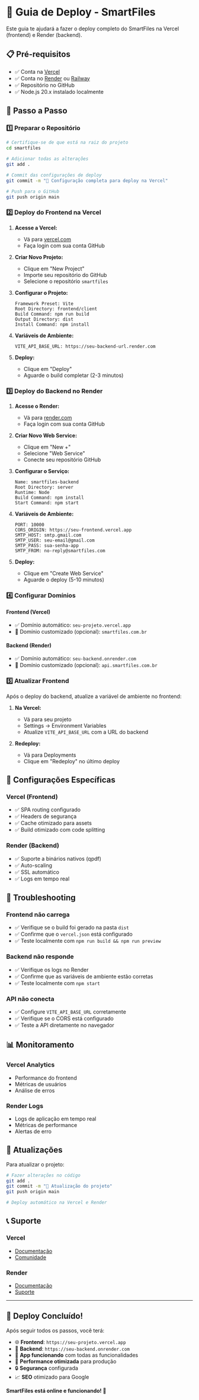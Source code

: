 # 🚀 Guia de Deploy - SmartFiles

Este guia te ajudará a fazer o deploy completo do SmartFiles na Vercel (frontend) e Render (backend).

## 📋 Pré-requisitos

- ✅ Conta na [Vercel](https://vercel.com)
- ✅ Conta no [Render](https://render.com) ou [Railway](https://railway.app)
- ✅ Repositório no GitHub
- ✅ Node.js 20.x instalado localmente

## 🎯 Passo a Passo

### 1️⃣ Preparar o Repositório

```bash
# Certifique-se de que está na raiz do projeto
cd smartfiles

# Adicionar todas as alterações
git add .

# Commit das configurações de deploy
git commit -m "🚀 Configuração completa para deploy na Vercel"

# Push para o GitHub
git push origin main
```

### 2️⃣ Deploy do Frontend na Vercel

1. **Acesse a Vercel:**
   - Vá para [vercel.com](https://vercel.com)
   - Faça login com sua conta GitHub

2. **Criar Novo Projeto:**
   - Clique em "New Project"
   - Importe seu repositório do GitHub
   - Selecione o repositório `smartfiles`

3. **Configurar o Projeto:**
   ```
   Framework Preset: Vite
   Root Directory: frontend/client
   Build Command: npm run build
   Output Directory: dist
   Install Command: npm install
   ```

4. **Variáveis de Ambiente:**
   ```
   VITE_API_BASE_URL: https://seu-backend-url.render.com
   ```

5. **Deploy:**
   - Clique em "Deploy"
   - Aguarde o build completar (2-3 minutos)

### 3️⃣ Deploy do Backend no Render

1. **Acesse o Render:**
   - Vá para [render.com](https://render.com)
   - Faça login com sua conta GitHub

2. **Criar Novo Web Service:**
   - Clique em "New +"
   - Selecione "Web Service"
   - Conecte seu repositório GitHub

3. **Configurar o Serviço:**
   ```
   Name: smartfiles-backend
   Root Directory: server
   Runtime: Node
   Build Command: npm install
   Start Command: npm start
   ```

4. **Variáveis de Ambiente:**
   ```
   PORT: 10000
   CORS_ORIGIN: https://seu-frontend.vercel.app
   SMTP_HOST: smtp.gmail.com
   SMTP_USER: seu-email@gmail.com
   SMTP_PASS: sua-senha-app
   SMTP_FROM: no-reply@smartfiles.com
   ```

5. **Deploy:**
   - Clique em "Create Web Service"
   - Aguarde o deploy (5-10 minutos)

### 4️⃣ Configurar Domínios

#### Frontend (Vercel)
- ✅ Domínio automático: `seu-projeto.vercel.app`
- 🔗 Domínio customizado (opcional): `smartfiles.com.br`

#### Backend (Render)
- ✅ Domínio automático: `seu-backend.onrender.com`
- 🔗 Domínio customizado (opcional): `api.smartfiles.com.br`

### 5️⃣ Atualizar Frontend

Após o deploy do backend, atualize a variável de ambiente no frontend:

1. **Na Vercel:**
   - Vá para seu projeto
   - Settings → Environment Variables
   - Atualize `VITE_API_BASE_URL` com a URL do backend

2. **Redeploy:**
   - Vá para Deployments
   - Clique em "Redeploy" no último deploy

## 🔧 Configurações Específicas

### Vercel (Frontend)
- ✅ SPA routing configurado
- ✅ Headers de segurança
- ✅ Cache otimizado para assets
- ✅ Build otimizado com code splitting

### Render (Backend)
- ✅ Suporte a binários nativos (qpdf)
- ✅ Auto-scaling
- ✅ SSL automático
- ✅ Logs em tempo real

## 🚨 Troubleshooting

### Frontend não carrega
- ✅ Verifique se o build foi gerado na pasta `dist`
- ✅ Confirme que o `vercel.json` está configurado
- ✅ Teste localmente com `npm run build && npm run preview`

### Backend não responde
- ✅ Verifique os logs no Render
- ✅ Confirme que as variáveis de ambiente estão corretas
- ✅ Teste localmente com `npm start`

### API não conecta
- ✅ Configure `VITE_API_BASE_URL` corretamente
- ✅ Verifique se o CORS está configurado
- ✅ Teste a API diretamente no navegador

## 📊 Monitoramento

### Vercel Analytics
- Performance do frontend
- Métricas de usuários
- Análise de erros

### Render Logs
- Logs de aplicação em tempo real
- Métricas de performance
- Alertas de erro

## 🔄 Atualizações

Para atualizar o projeto:

```bash
# Fazer alterações no código
git add .
git commit -m "📝 Atualização do projeto"
git push origin main

# Deploy automático na Vercel e Render
```

## 📞 Suporte

### Vercel
- [Documentação](https://vercel.com/docs)
- [Comunidade](https://github.com/vercel/vercel/discussions)

### Render
- [Documentação](https://render.com/docs)
- [Suporte](https://render.com/support)

---

## 🎉 Deploy Concluído!

Após seguir todos os passos, você terá:

- 🌐 **Frontend**: `https://seu-projeto.vercel.app`
- 🔧 **Backend**: `https://seu-backend.onrender.com`
- 📱 **App funcionando** com todas as funcionalidades
- 🚀 **Performance otimizada** para produção
- 🔒 **Segurança** configurada
- 📈 **SEO** otimizado para Google

**SmartFiles está online e funcionando! 🚀**
